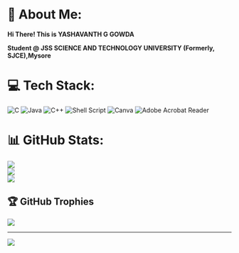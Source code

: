 # 💫 About Me:
**Hi There! This is YASHAVANTH G GOWDA**

**Student @ JSS SCIENCE AND TECHNOLOGY UNIVERSITY (Formerly, SJCE),Mysore**


# 💻 Tech Stack:
![C](https://img.shields.io/badge/c-%2300599C.svg?style=for-the-badge&logo=c&logoColor=white) ![Java](https://img.shields.io/badge/java-%23ED8B00.svg?style=for-the-badge&logo=openjdk&logoColor=white) ![C++](https://img.shields.io/badge/c++-%2300599C.svg?style=for-the-badge&logo=c%2B%2B&logoColor=white) ![Shell Script](https://img.shields.io/badge/shell_script-%23121011.svg?style=for-the-badge&logo=gnu-bash&logoColor=white) ![Canva](https://img.shields.io/badge/Canva-%2300C4CC.svg?style=for-the-badge&logo=Canva&logoColor=white) ![Adobe Acrobat Reader](https://img.shields.io/badge/Adobe%20Acrobat%20Reader-EC1C24.svg?style=for-the-badge&logo=Adobe%20Acrobat%20Reader&logoColor=white)
# 📊 GitHub Stats:
![](https://github-readme-stats.vercel.app/api?username=Yashavanth-G-Gowda&theme=blue-green&hide_border=false&include_all_commits=false&count_private=false)<br/>
![](https://github-readme-streak-stats.herokuapp.com/?user=Yashavanth-G-Gowda&theme=blue-green&hide_border=false)<br/>
![](https://github-readme-stats.vercel.app/api/top-langs/?username=Yashavanth-G-Gowda&theme=blue-green&hide_border=false&include_all_commits=false&count_private=false&layout=compact)

## 🏆 GitHub Trophies
![](https://github-profile-trophy.vercel.app/?username=Yashavanth-G-Gowda&theme=radical&no-frame=false&no-bg=false&margin-w=4)

---
[![](https://visitcount.itsvg.in/api?id=Yashavanth-G-Gowda&icon=0&color=0)](https://visitcount.itsvg.in)

<!-- Proudly created with GPRM ( https://gprm.itsvg.in ) -->

